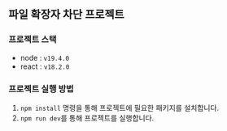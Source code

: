 ## 파일 확장자 차단 프로젝트

### 프로젝트 스택

- node : `v19.4.0`
- react : `v18.2.0`

### 프로젝트 실행 방법

1. `npm install` 명령을 통해 프로젝트에 필요한 패키지를 설치합니다.
2. `npm run dev`를 통해 프로젝트를 실행합니다.

